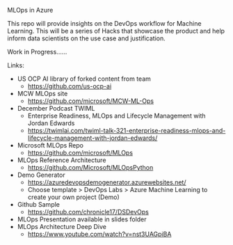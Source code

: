 MLOps  in Azure

This repo will provide insights on the DevOps workflow for Machine Learning.  This will be a series of Hacks that showcase the product and help inform data scientists on the use case and justification.

Work in Progress......

Links:
* US OCP AI library of forked content from team
  * https://github.com/us-ocp-ai
* MCW MLOps site
  * https://github.com/microsoft/MCW-ML-Ops
* December Podcast TWIML
  * Enterprise Readiness, MLOps and Lifecycle Management with Jordan Edwards 
  * https://twimlai.com/twiml-talk-321-enterprise-readiness-mlops-and-lifecycle-management-with-jordan-edwards/
* Microsoft MLOps Repo
  * https://github.com/microsoft/MLOps
* MLOps Reference Architecture
  * https://github.com/Microsoft/MLOpsPython
* Demo Generator   
  * https://azuredevopsdemogenerator.azurewebsites.net/
  *  Choose template > DevOps Labs > Azure Machine Learning to create your own project (Demo)
* Github Sample
  * https://github.com/chronicle17/DSDevOps
* MLOps Presentation available in slides folder
* MLOps Architecture Deep Dive
  * https://www.youtube.com/watch?v=nst3UAGpiBA 
